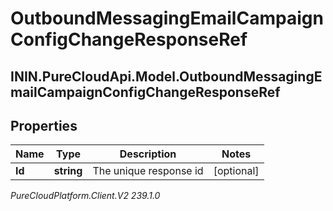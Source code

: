 # OutboundMessagingEmailCampaignConfigChangeResponseRef

## ININ.PureCloudApi.Model.OutboundMessagingEmailCampaignConfigChangeResponseRef

## Properties

|Name | Type | Description | Notes|
|------------ | ------------- | ------------- | -------------|
| **Id** | **string** | The unique response id | [optional] |



_PureCloudPlatform.Client.V2 239.1.0_

